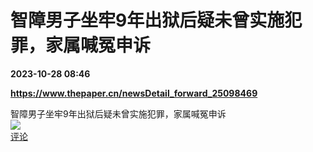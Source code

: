 # 智障男子坐牢9年出狱后疑未曾实施犯罪，家属喊冤申诉

**2023-10-28 08:46**

**https://www.thepaper.cn/newsDetail_forward_25098469**

智障男子坐牢9年出狱后疑未曾实施犯罪，家属喊冤申诉  
![](https://img3.chouti.com/CHOUTI_231028_948757AFF4274DC88DCBE578F9965663.jpg)  
[评论](https://m.chouti.com/link/40430453)
